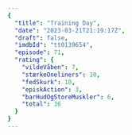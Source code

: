 ```yaml
---
{
  "title": "Training Day",
  "date": "2023-03-21T21:19:17Z",
  "draft": false,
  "imdbId": "tt0139654",
  "episode": 71,
  "rating": {
    "vildeVåben": 7,
    "stærkeOneliners": 10,
    "fedSkurk": 10,
    "episkAction": 3,
    "barHudOgStoreMuskler": 6,
    "total": 36
  }
}
---
```


